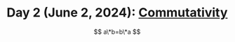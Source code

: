 # Day 2 (June 2, 2024): [Commutativity](https://en.wikipedia.org/wiki/Commutative_property)

$$ a\*b=b\*a $$
